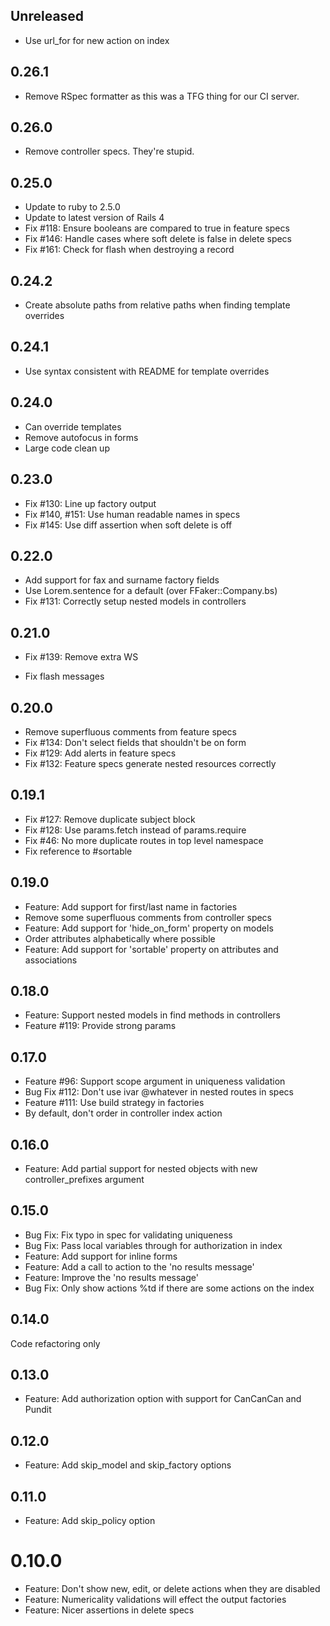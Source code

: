 ## Unreleased

- Use url_for for new action on index

## 0.26.1

- Remove RSpec formatter as this was a TFG thing for our CI server.

## 0.26.0

- Remove controller specs. They're stupid.

## 0.25.0

- Update to ruby to 2.5.0
- Update to latest version of Rails 4
- Fix #118: Ensure booleans are compared to true in feature specs
- Fix #146: Handle cases where soft delete is false in delete specs
- Fix #161: Check for flash when destroying a record

## 0.24.2

- Create absolute paths from relative paths when finding template overrides

## 0.24.1

- Use syntax consistent with README for template overrides

## 0.24.0

- Can override templates
- Remove autofocus in forms
- Large code clean up

## 0.23.0

- Fix #130: Line up factory output
- Fix #140, #151: Use human readable names in specs
- Fix #145: Use diff assertion when soft delete is off

## 0.22.0

- Add support for fax and surname factory fields
- Use Lorem.sentence for a default (over FFaker::Company.bs)
- Fix #131: Correctly setup nested models in controllers

## 0.21.0

- Fix #139: Remove extra WS

- Fix flash messages

## 0.20.0

- Remove superfluous comments from feature specs
- Fix #134: Don't select fields that shouldn't be on form
- Fix #129: Add alerts in feature specs
- Fix #132: Feature specs generate nested resources correctly

## 0.19.1

- Fix #127: Remove duplicate subject block
- Fix #128: Use params.fetch instead of params.require
- Fix #46: No more duplicate routes in top level namespace
- Fix reference to #sortable

## 0.19.0

- Feature: Add support for first/last name in factories
- Remove some superfluous comments from controller specs
- Feature: Add support for 'hide_on_form' property on models
- Order attributes alphabetically where possible
- Feature: Add support for 'sortable' property on attributes and associations

## 0.18.0

- Feature: Support nested models in find methods in controllers
- Feature #119: Provide strong params

## 0.17.0

- Feature #96: Support scope argument in uniqueness validation
- Bug Fix #112: Don't use ivar @whatever in nested routes in specs
- Feature #111: Use build strategy in factories
- By default, don't order in controller index action

## 0.16.0

- Feature: Add partial support for nested objects with new controller_prefixes argument

## 0.15.0

- Bug Fix: Fix typo in spec for validating uniqueness
- Bug Fix: Pass local variables through for authorization in index
- Feature: Add support for inline forms
- Feature: Add a call to action to the 'no results message'
- Feature: Improve the 'no results message'
- Bug Fix: Only show actions %td if there are some actions on the index

## 0.14.0

Code refactoring only

## 0.13.0

- Feature: Add authorization option with support for CanCanCan and Pundit

## 0.12.0

- Feature: Add skip_model and skip_factory options

## 0.11.0

- Feature: Add skip_policy option

# 0.10.0

- Feature: Don't show new, edit, or delete actions when they are disabled
- Feature: Numericality validations will effect the output factories
- Feature: Nicer assertions in delete specs
